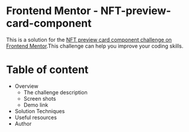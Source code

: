 # Frontend Mentor - NFT-preview-card-component
This is a solution for the [NFT preview card component challenge on Frontend Mentor](https://www.frontendmentor.io/challenges/nft-preview-card-component-SbdUL_w0U).This challenge can help you improve your coding skills.

# Table of content
- Overview
    - The challenge description
    - Screen shots
    - Demo link
- Solution Techniques
- Useful resources
- Author
